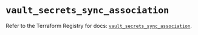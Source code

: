 # `vault_secrets_sync_association`

Refer to the Terraform Registry for docs: [`vault_secrets_sync_association`](https://registry.terraform.io/providers/hashicorp/vault/4.2.0/docs/resources/secrets_sync_association).
